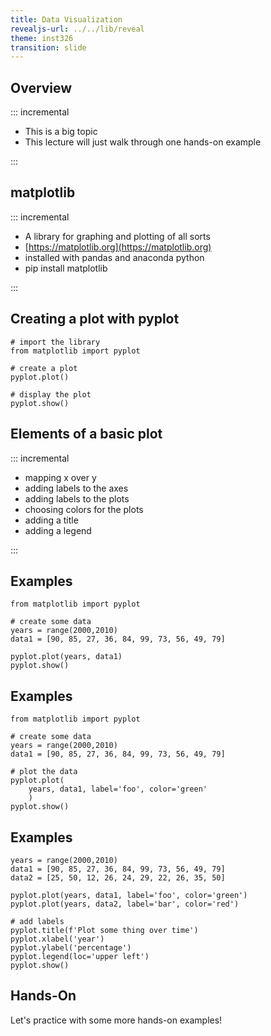 ```yaml
---
title: Data Visualization
revealjs-url: ../../lib/reveal
theme: inst326
transition: slide
---
```


## Overview

::: incremental

* This is a big topic
* This lecture will just walk through one hands-on example

:::


## matplotlib

::: incremental

* A library for graphing and plotting of all sorts
* [https://matplotlib.org](https://matplotlib.org)
* installed with pandas and anaconda python
* pip install matplotlib

:::


## Creating a plot with pyplot

``` {.python .numberLines}
# import the library
from matplotlib import pyplot

# create a plot
pyplot.plot()

# display the plot
pyplot.show()
```


## Elements of a basic plot 

::: incremental

* mapping x over y
* adding labels to the axes
* adding labels to the plots
* choosing colors for the plots
* adding a title
* adding a legend

:::


## Examples

``` {.python .numberLines}
from matplotlib import pyplot

# create some data
years = range(2000,2010)
data1 = [90, 85, 27, 36, 84, 99, 73, 56, 49, 79]

pyplot.plot(years, data1)
pyplot.show()
```

## Examples

``` {.python .numberLines}
from matplotlib import pyplot

# create some data
years = range(2000,2010)
data1 = [90, 85, 27, 36, 84, 99, 73, 56, 49, 79]

# plot the data
pyplot.plot(
    years, data1, label='foo', color='green'
    )
pyplot.show()
```

## Examples

``` {.python .numberLines}
years = range(2000,2010)
data1 = [90, 85, 27, 36, 84, 99, 73, 56, 49, 79]
data2 = [25, 50, 12, 26, 24, 29, 22, 26, 35, 50]

pyplot.plot(years, data1, label='foo', color='green')
pyplot.plot(years, data2, label='bar', color='red')

# add labels
pyplot.title(f'Plot some thing over time')	
pyplot.xlabel('year')
pyplot.ylabel('percentage')
pyplot.legend(loc='upper left')
pyplot.show()
```

## Hands-On

Let's practice with some more hands-on examples!

